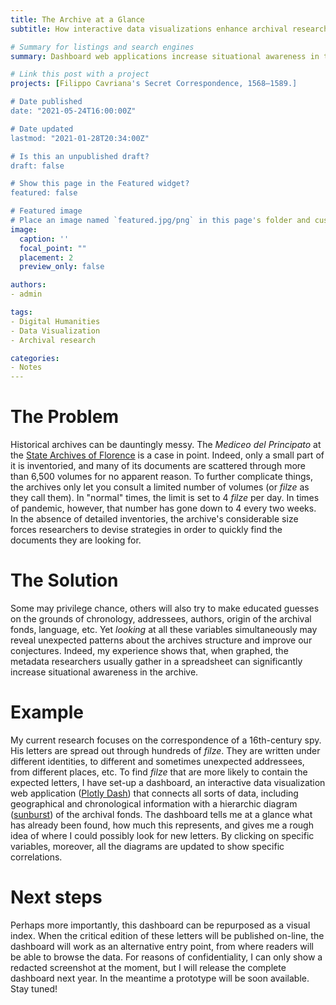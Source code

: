 ```yaml
---
title: The Archive at a Glance
subtitle: How interactive data visualizations enhance archival research

# Summary for listings and search engines
summary: Dashboard web applications increase situational awareness in the archive, ultimately improving the latter's accessibility and researchers' productivity.

# Link this post with a project
projects: [Filippo Cavriana's Secret Correspondence, 1568—1589.]

# Date published
date: "2021-05-24T16:00:00Z"

# Date updated
lastmod: "2021-01-28T20:34:00Z"

# Is this an unpublished draft?
draft: false

# Show this page in the Featured widget?
featured: false

# Featured image
# Place an image named `featured.jpg/png` in this page's folder and customize its options here.
image:
  caption: ''
  focal_point: ""
  placement: 2
  preview_only: false

authors:
- admin

tags:
- Digital Humanities
- Data Visualization
- Archival research

categories:
- Notes
---
```


# The Problem 
Historical archives can be dauntingly messy. The *Mediceo del Principato* at the [State Archives of Florence](https://www.archiviodistato.firenze.it/asfi/home) is a case in point. Indeed, only a small part of it is inventoried, and many of its documents are scattered through more than 6,500 volumes for no apparent reason. To further complicate things, the archives only let you consult a limited number of volumes (or *filze* as they call them). In "normal" times, the limit is set to 4 *filze* per day. In times of pandemic, however, that number has gone down to 4 every two weeks. In the absence of detailed inventories, the archive's considerable size forces researchers to devise strategies in order to quickly find the documents they are looking for.

# The Solution
Some may privilege chance, others will also try to make educated guesses on the grounds of chronology, addressees, authors, origin of the archival fonds, language, etc. Yet *looking* at all these variables simultaneously may reveal unexpected patterns about the archives structure and improve our conjectures. Indeed, my experience shows that, when graphed, the metadata researchers usually gather in a spreadsheet can significantly increase situational awareness in the archive.

# Example
My current research focuses on the correspondence of a 16th-century spy. His letters are spread out through hundreds of *filze*. They are written under different identities, to different and sometimes unexpected addressees, from different places, etc. To find *filze* that are more likely to contain the expected letters, I have set-up a dashboard, an interactive data visualization web application ([Plotly Dash](https://plotly.com/dash/)) that connects all sorts of data, including geographical and chronological information with a hierarchic diagram ([sunburst](https://datavizproject.com/data-type/sunburst-diagram/)) of the archival fonds. The dashboard tells me at a glance what has already been found, how much this represents, and gives me a rough idea of where I could possibly look for new letters. By clicking on specific variables, moreover, all the diagrams are updated to show specific correlations.

# Next steps
Perhaps more importantly, this dashboard can be repurposed as a visual index. When the critical edition of these letters will be published on-line, the dashboard will work as an alternative entry point, from where readers will be able to browse the data. For reasons of confidentiality, I can only show a redacted screenshot at the moment, but I will release the complete dashboard next year. In the meantime a prototype will be soon available. Stay tuned!
